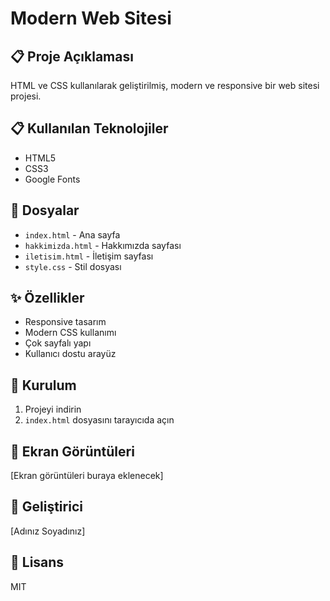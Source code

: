 # Modern Web Sitesi

## 📋 Proje Açıklaması
HTML ve CSS kullanılarak geliştirilmiş, modern ve responsive bir web sitesi projesi.

## 📋 Kullanılan Teknolojiler
- HTML5
- CSS3
- Google Fonts

## 📁 Dosyalar
- `index.html` - Ana sayfa
- `hakkimizda.html` - Hakkımızda sayfası
- `iletisim.html` - İletişim sayfası
- `style.css` - Stil dosyası

## ✨ Özellikler
- Responsive tasarım
- Modern CSS kullanımı
- Çok sayfalı yapı
- Kullanıcı dostu arayüz

## 🚀 Kurulum
1. Projeyi indirin
2. `index.html` dosyasını tarayıcıda açın

## 📱 Ekran Görüntüleri
[Ekran görüntüleri buraya eklenecek]

## 👤 Geliştirici
[Adınız Soyadınız]

## 📄 Lisans
MIT 